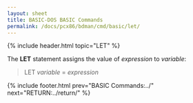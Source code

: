 ```yaml
---
layout: sheet
title: BASIC-DOS BASIC Commands
permalink: /docs/pcx86/bdman/cmd/basic/let/
---
```


{% include header.html topic="LET" %}

The **LET** statement assigns the value of *expression* to *variable*:

> LET *variable* = *expression*

{% include footer.html prev="BASIC Commands:../" next="RETURN:../return/" %}

